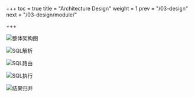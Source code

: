 +++
toc = true
title = "Architecture Design"
weight = 1
prev = "/03-design"
next = "/03-design/module/"

+++

![整体架构图](http://ovfotjrsi.bkt.clouddn.com/docs/img/architecture_en_v3.png)

![SQL解析](http://ovfotjrsi.bkt.clouddn.com/docs/img/parse.png)

![SQL路由](http://ovfotjrsi.bkt.clouddn.com/docs/img/route.png)

![SQL执行](http://ovfotjrsi.bkt.clouddn.com/docs/img/execute.png)

![结果归并](http://ovfotjrsi.bkt.clouddn.com/docs/img/merge.png)
